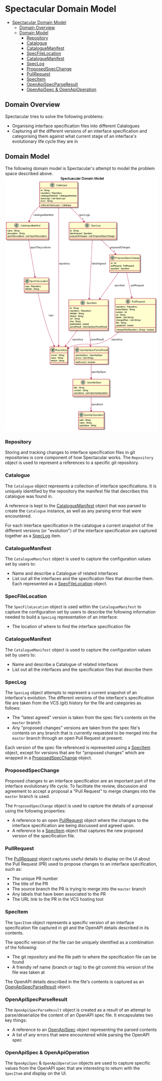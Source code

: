 # Spectacular Domain Model
- [Spectacular Domain Model](#spectacular-domain-model)
  - [Domain Overview](#domain-overview)
  - [Domain Model](#domain-model)
    - [Repository](#repository)
    - [Catalogue](#catalogue)
    - [CatalogueManifest](#cataloguemanifest)
    - [SpecFileLocation](#specfilelocation)
    - [CatalogueManifest](#cataloguemanifest-1)
    - [SpecLog](#speclog)
    - [ProposedSpecChange](#proposedspecchange)
    - [PullRequest](#pullrequest)
    - [SpecItem](#specitem)
    - [OpenApiSpecParseResult](#openapispecparseresult)
    - [OpenApiSpec & OpenApiOperation](#openapispec--openapioperation)

## Domain Overview
Spectacular tries to solve the following problems:
- Organising interface specification files into different Catalogues
- Capturing all the different versions of an interface specification and categorising them against what current stage of an interface's evolutionary life cycle they are in

## Domain Model
The following domain model is Spectacular's attempt to model the problem space described above.
![domain model diagram](diagrams/domain-model.png)

### Repository
Storing and tracking changes to interface specification files in git repositories is core component of how Spectacular works. The `Repository` object is used to represent a references to a specific git repository.

### Catalogue
The `Catalogue` object represents a collection of interface specifications.
It is uniquely identified by the repository the manifest file that describes this catalogue was found in.

A reference is kept to the [CatalogueManifest](#cataloguemanifest) object that was parsed to create the `Catalogue` instance, as well as any parsing error that were encountered.

For each interface specification in the catalogue a current snapshot of the different versions (or "evolution") of the interface specification are captured together as a [SpecLog](#speclog) item.

### CatalogueManifest
The `CatalogueManifest` object is used to capture the configuration values set by users to:
- Name and describe a Catalogue of related interfaces
- List out all the interfaces and the specification files that describe them. Each represented as a [SpecFileLocation](#specfilelocation) object.

### SpecFileLocation
The `SpecFileLocation` object is used within the `CatalogueManifest` to capture the configuration set by users to describe the following information needed to build a `SpecLog` representation of an interface:
- The location of where to find the interface specification file

### CatalogueManifest
The `CatalogueManifest` object is used to capture the configuration values set by users to:
- Name and describe a Catalogue of related interfaces
- List out all the interfaces and the specification files that describe them

### SpecLog
The `SpecLog` object attempts to represent a current snapshot of an interface's evolution. The different versions of the interface's specification file are taken from the VCS (git) history for the file and categories as follows:
- The "latest agreed" version is taken from the spec file's contents on the `master` branch
- Any "proposed changes" versions are taken from the spec file's contents on any branch that is currently requested to be merged into the `master` branch through an open Pull Request at present.

Each version of the spec file referenced is represented using a [SpecItem](#specitem) object, except for versions that are for "proposed changes" which are wrapped in a [ProposedSpecChange](#proposedspecchange) object.

### ProposedSpecChange
Proposed changes to an interface specification are an important part of the interface evolutionary life cycle. To facilitate the review, discussion and agreement to accept a proposal a "Pull Request" to merge changes into the `master` branch is used.

The `ProposedSpecChange` object is used to capture the details of a proposal using the following properties:
- A reference to an open [PullRequest](#pullrequest) object where the changes to the interface specification are being discussed and agreed upon.
- A reference to a [SpecItem](#specitem) object that captures the new proposed version of the specification file.

### PullRequest
The [PullRequest](#pullrequest) object captures useful details to display on the UI about the Pull Request (PR) used to propose changes to an interface specification, such as:
- The unique PR number
- The title of the PR
- The source branch the PR is trying to merge into the `master` branch
- Any labels that have been associated to the PR
- The URL link to the PR in the VCS hosting tool

### SpecItem
The `SpecItem` object represents a specific version of an interface specification file captured in git and the OpenAPI details described in its contents.

The specific version of the file can be uniquely identified as a combination of the following:
- The git repository and the file path to where the specification file can be found
- A friendly ref name (branch or tag) to the git commit this version of the file was taken at

The OpenAPI details described in the file's contents is captured as an [OpenApiSpecParseResult](#openapispecparseresult) object.

### OpenApiSpecParseResult
The `OpenApiSpecParseResult` object is created as a result of an attempt to parse/deserialize the content of an OpenAPI spec file. It encapsulates two key things:
- A reference to an [OpenApiSpec](#openapispec--openapioperation) object representing the parsed contents
- A list of any errors that were encountered while parsing the OpenAPI spec

### OpenApiSpec & OpenApiOperation
The `OpenApiSpec` & `OpenApiOperation` objects are used to capture specific values from the OpenAPI spec that are interesting to return with the `SpecItem` and display on the UI.

